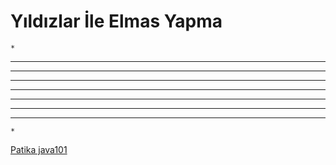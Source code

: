# Yıldızlar İle Elmas Yapma

    *
   ***
  *****
 *******
*********
 *******
  *****
   ***
    *

[Patika java101](https://app.patika.dev/courses/java101)